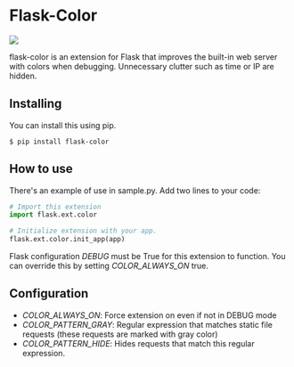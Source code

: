 Flask-Color
===========

![](http://i.imgur.com/u5tLLho.png)

flask-color is an extension for Flask that improves the built-in web server with colors when debugging. Unnecessary clutter such as time or IP are hidden.

Installing
----------

You can install this using pip.

````$ pip install flask-color````

How to use
----------

There's an example of use in sample.py. Add two lines to your code:

```python
# Import this extension
import flask.ext.color

# Initialize extension with your app.
flask.ext.color.init_app(app)
```

Flask configuration *DEBUG* must be True for this extension to function. You can override this by setting *COLOR_ALWAYS_ON* true.

Configuration
-------------

- *COLOR_ALWAYS_ON*: Force extension on even if not in DEBUG mode
- *COLOR_PATTERN_GRAY*: Regular expression that matches static file requests (these requests are marked with gray color)
- *COLOR_PATTERN_HIDE*: Hides requests that match this regular expression.
